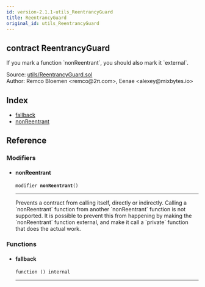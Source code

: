 ```yaml
---
id: version-2.1.1-utils_ReentrancyGuard
title: ReentrancyGuard
original_id: utils_ReentrancyGuard
---
```


<div class="contract-doc"><div class="contract"><h2 class="contract-header"><span class="contract-kind">contract</span> ReentrancyGuard</h2><p class="description">If you mark a function `nonReentrant`, you should also mark it `external`.</p><div class="source">Source: <a href="https://github.com/OpenZeppelin/zeppelin-solidity/blob/v2.1.1/contracts/utils/ReentrancyGuard.sol" target="_blank">utils/ReentrancyGuard.sol</a></div><div class="author">Author: Remco Bloemen &lt;remco@2π.com&gt;, Eenae &lt;alexey@mixbytes.io&gt;</div></div><div class="index"><h2>Index</h2><ul><li><a href="utils_ReentrancyGuard.html#">fallback</a></li><li><a href="utils_ReentrancyGuard.html#nonReentrant">nonReentrant</a></li></ul></div><div class="reference"><h2>Reference</h2><div class="modifiers"><h3>Modifiers</h3><ul><li><div class="item modifier"><span id="nonReentrant" class="anchor-marker"></span><h4 class="name">nonReentrant</h4><div class="body"><code class="signature">modifier <strong>nonReentrant</strong><span>() </span></code><hr/><div class="description"><p>Prevents a contract from calling itself, directly or indirectly. Calling a `nonReentrant` function from another `nonReentrant` function is not supported. It is possible to prevent this from happening by making the `nonReentrant` function external, and make it call a `private` function that does the actual work.</p></div></div></div></li></ul></div><div class="functions"><h3>Functions</h3><ul><li><div class="item function"><span id="fallback" class="anchor-marker"></span><h4 class="name">fallback</h4><div class="body"><code class="signature">function <strong></strong><span>() </span><span>internal </span></code><hr/></div></div></li></ul></div></div></div>

